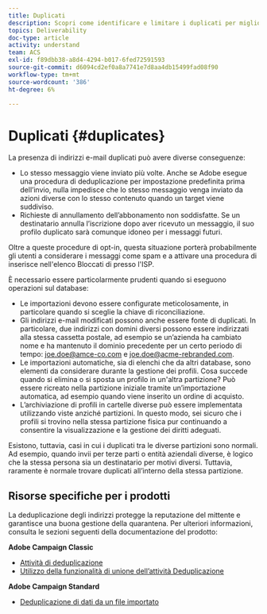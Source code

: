 ```yaml
---
title: Duplicati
description: Scopri come identificare e limitare i duplicati per migliorare il recapito messaggi.
topics: Deliverability
doc-type: article
activity: understand
team: ACS
exl-id: f89dbb38-a8d4-4294-b017-6fed72591593
source-git-commit: d6094cd2ef0a8a7741e7d8aa4db15499fad08f90
workflow-type: tm+mt
source-wordcount: '386'
ht-degree: 6%

---
```


# Duplicati {#duplicates}

La presenza di indirizzi e-mail duplicati può avere diverse conseguenze:

* Lo stesso messaggio viene inviato più volte. Anche se Adobe esegue una procedura di deduplicazione per impostazione predefinita prima dell’invio, nulla impedisce che lo stesso messaggio venga inviato da azioni diverse con lo stesso contenuto quando un target viene suddiviso.
* Richieste di annullamento dell’abbonamento non soddisfatte. Se un destinatario annulla l’iscrizione dopo aver ricevuto un messaggio, il suo profilo duplicato sarà comunque idoneo per i messaggi futuri.

Oltre a queste procedure di opt-in, questa situazione porterà probabilmente gli utenti a considerare i messaggi come spam e a attivare una procedura di inserisce nell&#39;elenco Bloccati di presso l&#39;ISP.

È necessario essere particolarmente prudenti quando si eseguono operazioni sul database:

* Le importazioni devono essere configurate meticolosamente, in particolare quando si sceglie la chiave di riconciliazione.
* Gli indirizzi e-mail modificati possono anche essere fonte di duplicati. In particolare, due indirizzi con domini diversi possono essere indirizzati alla stessa cassetta postale, ad esempio se un’azienda ha cambiato nome e ha mantenuto il dominio precedente per un certo periodo di tempo: joe.doe@amce-co.com e joe.doe@acme-rebranded.com.
* Le importazioni automatiche, sia di elenchi che da altri database, sono elementi da considerare durante la gestione dei profili. Cosa succede quando si elimina o si sposta un profilo in un&#39;altra partizione? Può essere ricreato nella partizione iniziale tramite un’importazione automatica, ad esempio quando viene inserito un ordine di acquisto.
* L’archiviazione di profili in cartelle diverse può essere implementata utilizzando viste anziché partizioni. In questo modo, sei sicuro che i profili si trovino nella stessa partizione fisica pur continuando a consentire la visualizzazione e la gestione dei diritti adeguati.

Esistono, tuttavia, casi in cui i duplicati tra le diverse partizioni sono normali. Ad esempio, quando invii per terze parti o entità aziendali diverse, è logico che la stessa persona sia un destinatario per motivi diversi. Tuttavia, raramente è normale trovare duplicati all’interno della stessa partizione.

## Risorse specifiche per i prodotti

La deduplicazione degli indirizzi protegge la reputazione del mittente e garantisce una buona gestione della quarantena. Per ulteriori informazioni, consulta le sezioni seguenti della documentazione del prodotto:

**Adobe Campaign Classic**

* [Attività di deduplicazione](https://experienceleague.adobe.com/docs/campaign-classic/using/automating-with-workflows/targeting-activities/deduplication.html)
* [Utilizzo della funzionalità di unione dell’attività Deduplicazione](https://experienceleague.adobe.com/docs/campaign-classic/using/automating-with-workflows/use-cases/data-management/deduplication-merge.html?lang=it)

**Adobe Campaign Standard**

* [Deduplicazione di dati da un file importato](https://experienceleague.adobe.com/docs/campaign-standard/using/managing-processes-and-data/workflow-use-case/data-management/deduplicating-data-imported-file.html)
